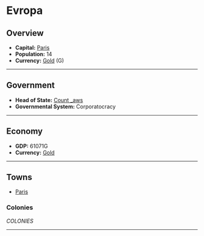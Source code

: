 # Evropa

## Overview

- **Capital:** [Paris](Paris)
- **Population:** 14
- **Currency:** [Gold](Gold) (G)

---

## Government

- **Head of State:** [Count _aws](_aws)
- **Governmental System:** Corporatocracy

---

## Economy

- **GDP:** 61071G
- **Currency:** [Gold](Gold)

---

## Towns

- [Paris](Paris)

### Colonies

$COLONIES$

---
